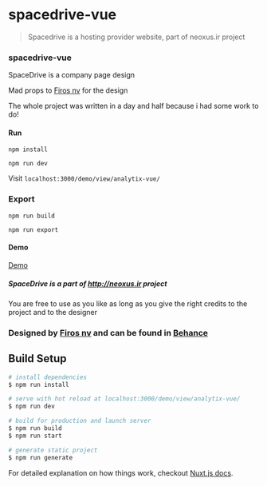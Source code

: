 # spacedrive-vue

> Spacedrive is a hosting provider website, part of neoxus.ir project

### spacedrive-vue 

SpaceDrive is a company page design

Mad props to <a href="https://www.behance.net/firosnv">Firos nv</a> for the design

The whole project was written in a day and half because i had some work to do!

#### Run

`npm install`

`npm run dev`

Visit `localhost:3000/demo/view/analytix-vue/`

### Export

`npm run build`

`npm run export`

#### Demo

<a href="https://neoxus.ir/demo/spacedrive-vue">Demo</a>

##### SpaceDrive is a part of http://neoxus.ir project

You are free to use as you like as long as you give the right credits to the project and to the designer


### <div>Designed by <a href="https://www.behance.net/firosnv">Firos nv</a> and can be found in <a href="https://www.behance.net/gallery/81426537/Spacedrive-Web-UI-KIT?tracking_source=search%7Cfree%20website">‌Behance</a></div>

## Build Setup

``` bash
# install dependencies
$ npm run install

# serve with hot reload at localhost:3000/demo/view/analytix-vue/
$ npm run dev

# build for production and launch server
$ npm run build
$ npm run start

# generate static project
$ npm run generate
```

For detailed explanation on how things work, checkout [Nuxt.js docs](https://nuxtjs.org).
